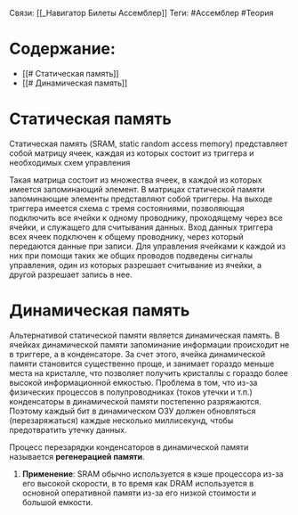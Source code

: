 Связи: [[_Навигатор Билеты Ассемблер]]
Теги: #Ассемблер #Теория 

# Содержание:
- [[# Статическая память]]
- [[# Динамическая память]]

# Статическая память 

Статическая память (SRAM, static random access memory) представляет собой матрицу ячеек, каждая из которых состоит из триггера и необходимых схем управления

Такая матрица состоит из множества ячеек, в каждой из которых имеется запоминающий элемент. В матрицах статической памяти запоминающие элементы представляют собой триггеры. На выходе триггера имеется схема с тремя состояниями, позволяющая подключить все ячейки к одному проводнику, проходящему через все ячейки, и служащего для считывания данных. Вход данных триггера всех ячеек подключен к общему проводнику, через который передаются данные при записи. Для управления ячейками к каждой из них при помощи таких же общих проводов подведены сигналы управления, один из которых разрешает считывание из ячейки, а другой разрешает запись в нее.


# Динамическая память

Альтернативой статической памяти является динамическая память. В ячейках динамической памяти запоминание информации происходит не в триггере, а в конденсаторе. За счет этого, ячейка динамической памяти становится существенно проще, и занимает гораздо меньше места на кристалле, что позволяет получить кристаллы с гораздо более высокой информационной емкостью. Проблема в том, что из-за физических процессов в полупроводниках (токов утечки и т.п.) конденсаторы в динамической памяти постепенно разряжаются. Поэтому каждый бит в динамическом ОЗУ должен обновляться (перезаряжаться) каждые несколько миллисекунд, чтобы предотвратить утечку данных.

Процесс перезарядки конденсаторов в динамической памяти называется **регенерацией памяти**.

1.  **Применение**: SRAM обычно используется в кэше процессора из-за его высокой скорости, в то время как DRAM используется в основной оперативной памяти из-за его низкой стоимости и большой емкости.